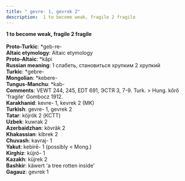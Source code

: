 ```yaml
---
title: " gevre- 1, gevrek 2"
description:  1 to become weak, fragile 2 fragile
---
```

<strong> 1 to become weak, fragile 2 fragile</strong><br><br>
<strong>Proto-Turkic</strong>:  *geb-re-<br>
<strong>Altaic etymology</strong>:  Altaic etymology<br>
<strong> Proto-Altaic</strong>:  *kăpi<br>
<strong>Russian meaning</strong>:  1 слабеть, становиться хрупким 2 хрупкий<br>
<strong>Turkic</strong>:  *gebre-<br>
<strong>Mongolian</strong>:  *kebere-<br>
<strong>Tungus-Manchu</strong>:  *kab-<br>
<strong>Comments</strong>:  VEWT 244, 245, EDT 691, ЭСТЯ 3, 7-9. Turk. > Hung. kőrő 'fragile' Gombocz 1912.<br>
<strong>Karakhanid</strong>:  kevre- 1, kevrek 2 (MK)<br>
<strong>Turkish</strong>:  gevre- 1, gevrek 2<br>
<strong>Tatar</strong>:  köjrök 2 (КСТТ)<br>
<strong>Uzbek</strong>:  kuwrak 2<br>
<strong>Azerbaidzhan</strong>:  kövräk 2<br>
<strong>Khakassian</strong>:  kibrek 2<br>
<strong>Chuvash</strong>:  kavraj- 1<br>
<strong>Yakut</strong>:  kebirē- 1 (possibly < Mong.)<br>
<strong>Kirghiz</strong>:  küjrö- 1<br>
<strong>Kazakh</strong>:  küjrek 2<br>
<strong>Bashkir</strong>:  käwert 'a tree rotten inside'<br>
<strong>Gagauz</strong>:  gevrek 1<br>


